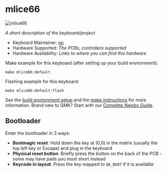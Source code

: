 # mlice66

![mlice66](https://ae01.alicdn.com/kf/S831e2807e112414eb21cf9c96aacdc72h.jpg_640x640q90.jpg)

*A short description of the keyboard/project*

* Keyboard Maintainer: [no](https://github.com/Alejo1707)
* Hardware Supported: *The PCBs, controllers supported*
* Hardware Availability: *Links to where you can find this hardware*

Make example for this keyboard (after setting up your build environment):

    make mlice66:default

Flashing example for this keyboard:

    make mlice66:default:flash

See the [build environment setup](https://docs.qmk.fm/#/getting_started_build_tools) and the [make instructions](https://docs.qmk.fm/#/getting_started_make_guide) for more information. Brand new to QMK? Start with our [Complete Newbs Guide](https://docs.qmk.fm/#/newbs).

## Bootloader

Enter the bootloader in 3 ways:

* **Bootmagic reset**: Hold down the key at (0,0) in the matrix (usually the top left key or Escape) and plug in the keyboard
* **Physical reset button**: Briefly press the button on the back of the PCB - some may have pads you must short instead
* **Keycode in layout**: Press the key mapped to `QK_BOOT` if it is available
